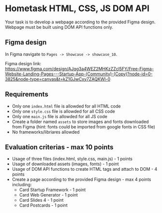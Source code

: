 # Hometask HTML, CSS, JS DOM API

Your task is to develop a webpage according to the provided Figma design. Webpage must be built using DOM API functions only.

## Figma design

In Figma navigate to `Pages -> Showcase -> showcase_10`.

Figma design link: https://www.figma.com/design/AJqg3a4WEZ2MHKzZZcl5FY/Free-Figma-Website-Landing-Pages---Startup-App-(Community)-(Copy)?node-id=0-3825&node-type=canvas&t=kZ1GJwCxy7ZAQKWl-0

## Requirements

- Only one `index.html` file is allowded for all HTML code
- Only one `style.css` file is allowded for all CSS code
- Only one `main.js` file is allowded for all JS code
- Create a folder named `assets` to store images and fonts downloaded from Figma (hint: fonts could be imported from google fonts in CSS file)
- No frameworks/libriares allowded

## Evaluation criterias - max 10 points

- Usage of three files (index.html, style.css, main.js) - 1 points
- Usage of downloaded assets (images, fonts) - 1 point
- Usage of DOM API functions to create HTML tags and attach to DOM - 4 points
- Create a page according to the provided Figma design - max 4 points including:
  - Card Startup Framework - 1 point
  - Card Web Generator - 1 point
  - Card Slides 4 - 1 point
  - Card Postcards - 1 point
